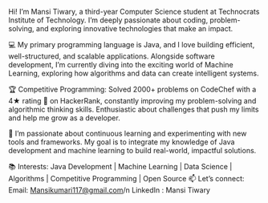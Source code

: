 Hi! I’m Mansi Tiwary, a third-year Computer Science student at Technocrats Institute of Technology.
I’m deeply passionate about coding, problem-solving, and exploring innovative technologies that make an impact.

💻 My primary programming language is Java, and I love building efficient, well-structured, and scalable applications. 
Alongside software development, I’m currently diving into the exciting world of Machine Learning, exploring how algorithms and data can create intelligent systems.


🏆 Competitive Programming:
Solved 2000+ problems on CodeChef 
with a 4★ rating 🌟 on HackerRank, constantly improving my problem-solving and algorithmic thinking skills.
Enthusiastic about challenges that push my limits and help me grow as a developer.

🚀 I’m passionate about continuous learning and experimenting with new tools and frameworks.
My goal is to integrate my knowledge of Java development and machine learning to build real-world, impactful solutions.


📚 Interests: Java Development | Machine Learning | Data Science | Algorithms | Competitive Programming | Open Source
📫 Let’s connect: 
Email: Mansikumari117@gmail.com/n 
LinkedIn : Mansi Tiwary
